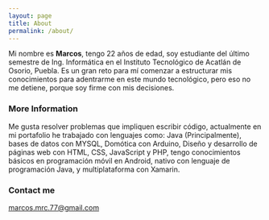```yaml
---
layout: page
title: About
permalink: /about/
---
```


Mi nombre es **Marcos**, tengo 22 años de edad, soy estudiante del último semestre de Ing. Informática en el Instituto Tecnológico de Acatlán de Osorio, Puebla. Es un gran reto para mí comenzar a estructurar mis conocimientos para adentrarme en este mundo tecnológico, pero eso no me detiene, porque soy firme con mis decisiones.


### More Information
Me gusta resolver problemas que impliquen escribir código, actualmente en mi portafolio he trabajado con lenguajes como: Java (Principalmente), bases de datos con MYSQL, Domótica con Arduino, Diseño y desarrollo de páginas web con HTML, CSS, JavaScript y PHP, tengo conocimientos básicos en programación móvil en Android, nativo con lenguaje de programación Java, y multiplataforma con Xamarin.


### Contact me

[marcos.mrc.77@gmail.com](mailto:marcos.mrc.77@gmail.com)
